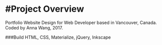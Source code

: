 #Project Overview
=======
Portfolio Website Design for Web Developer based in Vancouver, Canada.
Coded by Anna Wang, 2017.

###Build
HTML, CSS, Materialize, jQuery, Inkscape
